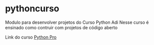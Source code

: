 # pythoncurso


Modulo para desenvolver projetos do Curso Python
Adi
Nesse curso é ensinado como contruir com projetos de código aberto


Link do curso [Python Pro](https://pythonpro.com.br/)
